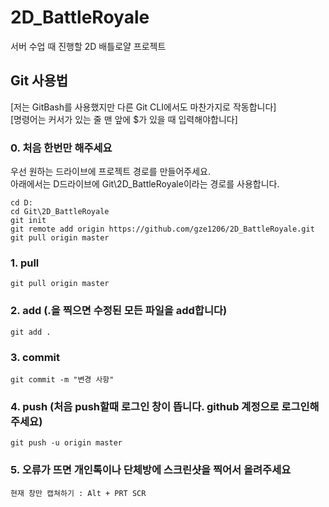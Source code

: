 # 2D_BattleRoyale
서버 수업 때 진행할 2D 배틀로얄 프로젝트

## Git 사용법

[저는 GitBash를 사용했지만 다른 Git CLI에서도 마찬가지로 작동합니다]<br/>
[명령어는 커서가 있는 줄 맨 앞에 $가 있을 때 입력해야합니다]

### 0. 처음 한번만 해주세요
우선 원하는 드라이브에 프로젝트 경로를 만들어주세요.<br/>
아래에서는 D드라이브에 Git\2D_BattleRoyale이라는 경로를 사용합니다.

    cd D:
    cd Git\2D_BattleRoyale
    git init
    git remote add origin https://github.com/gze1206/2D_BattleRoyale.git
    git pull origin master

### 1. pull
    git pull origin master

### 2. add (.을 찍으면 수정된 모든 파일을 add합니다)
    git add .

### 3. commit
    git commit -m "변경 사항"

### 4. push (처음 push할때 로그인 창이 뜹니다. github 계정으로 로그인해주세요)
    git push -u origin master

### 5. 오류가 뜨면 개인톡이나 단체방에 스크린샷을 찍어서 올려주세요
    현재 창만 캡쳐하기 : Alt + PRT SCR

